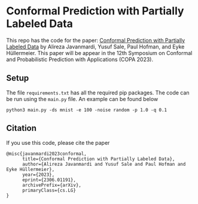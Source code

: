 # Conformal Prediction with Partially Labeled Data
This repo has the code for the paper: [Conformal Prediction with Partially Labeled Data](https://arxiv.org) by Alireza Javanmardi, Yusuf Sale, Paul Hofman, and Eyke Hüllermeier. This paper will be appear in the 12th Symposium on Conformal and Probabilistic Prediction with Applications (COPA 2023).

## Setup
The file `requirements.txt` has all the required pip packages. The code can be run using the `main.py` file. An example can be found below
```
python3 main.py -ds mnist -e 100 -noise random -p 1.0 -q 0.1
```

## Citation
If you use this code, please cite the paper
```
@misc{javanmardi2023conformal,
      title={Conformal Prediction with Partially Labeled Data}, 
      author={Alireza Javanmardi and Yusuf Sale and Paul Hofman and Eyke Hüllermeier},
      year={2023},
      eprint={2306.01191},
      archivePrefix={arXiv},
      primaryClass={cs.LG}
}
```
